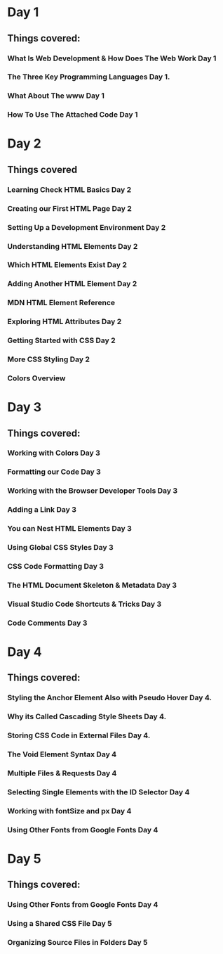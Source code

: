 # Day 1
## Things covered:
### What Is Web Development & How Does The Web Work Day 1
### The Three Key Programming Languages Day 1.
### What About The www Day 1
### How To Use The Attached Code Day 1
## 
# Day 2
## Things covered
###  Learning Check HTML Basics Day 2
### Creating our First HTML Page Day 2
### Setting Up a Development Environment Day 2
### Understanding HTML Elements Day 2
###  Which HTML Elements Exist Day 2
### Adding Another HTML Element Day 2
### MDN HTML Element Reference
### Exploring HTML Attributes Day 2
### Getting Started with CSS Day 2
### More CSS Styling Day 2
### Colors Overview
## 
# Day 3
## Things covered:
### Working with Colors Day 3
### Formatting our Code Day 3
### Working with the Browser Developer Tools Day 3
### Adding a Link Day 3
### You can Nest HTML Elements Day 3
### Using Global CSS Styles Day 3
### CSS Code Formatting Day 3
### The HTML Document Skeleton & Metadata Day 3
### Visual Studio Code Shortcuts & Tricks Day 3
### Code Comments Day 3
## 
# Day 4
## Things covered:
### Styling the Anchor Element Also with Pseudo Hover Day 4.
### Why its Called Cascading Style Sheets Day 4.
### Storing CSS Code in External Files Day 4.
### The Void Element Syntax Day 4
### Multiple Files & Requests Day 4
### Selecting Single Elements with the ID Selector Day 4
### Working with fontSize and px Day 4
### Using Other Fonts from Google Fonts Day 4
## 
# Day 5
## Things covered:
### Using Other Fonts from Google Fonts Day 4
### Using a Shared CSS File Day 5
### Organizing Source Files in Folders Day 5

### 
### 
### 
### 
### 
### 
### 
### 

### 
### 
### 
### 
### 
### 
### 
### 
### 
### 
### 
### 
